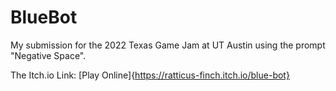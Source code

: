 # BlueBot
My submission for the 2022 Texas Game Jam at UT Austin using the prompt "Negative Space".

The Itch.io Link: [Play Online]{https://ratticus-finch.itch.io/blue-bot}
